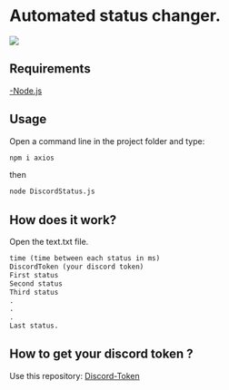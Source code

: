 # Automated status changer.

![](https://im7.ezgif.com/tmp/ezgif-7-bc593ad7d01e.gif)
## Requirements

[-Node.js](https://nodejs.org/en/)

## Usage

Open a command line in the project folder and type:

```bash
npm i axios
```
then
```bash
node DiscordStatus.js
```
## How does it work?
 Open the text.txt file.
```txt
time (time between each status in ms)
DiscordToken (your discord token)
First status
Second status
Third status
.
.
.
Last status.
```
 ## How to get your discord token ? 
 Use this repository: [Discord-Token](https://github.com/DimitriCunev/Discord-Token-Stealer)
